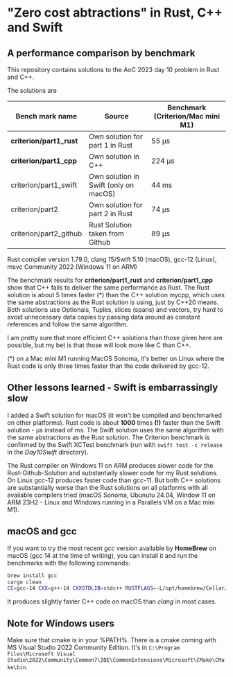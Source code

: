 # "Zero cost abtractions" in Rust, C++ and Swift 
## A performance comparison by benchmark

This repository contains solutions to the AoC 2023 day 10 problem in Rust and C++.

The solutions are

| Bench mark name | Source | Benchmark (Criterion/Mac mini M1)|
------------------|---------|-|
| **criterion/part1_rust** | Own solution for part 1 in Rust |55 µs|
| **criterion/part1_cpp** | Own solution in C++ | 224 µs|
| criterion/part1_swift | Own solution in Swift (only on macOS) | 44 ms|
| criterion/part2 | Own solution for part 2 in Rust |74 µs|
| criterion/part2_github | Rust Solution taken from Github |89 µs|

Rust compiler version 1.79.0, clang 15/Swift 5.10 (macOS), gcc-12 (Linux), msvc Community 2022 (Windows 11 on ARM)

The benchmark results for **criterion/part1_rust** and **criterion/part1_cpp** show that C++ fails to deliver the same performance as Rust. The Rust solution is about 5 times faster (*) than the C++ solution mycpp, which uses the same abstractions as the Rust solution is using, just by C++20 means. Both solutions use Optionals, Tuples, slices (spans) and vectors, try hard to avoid unnecessary data copies by passing data around as constant references and follow the same algorithm.

I am pretty sure that more efficient C++ solutions than those given here are possible, but my bet is that those will look more like C than C++.

(*) on a Mac mini M1 running MacOS Sonoma, it's better on Linux where the Rust code is only three times faster than the code delivered by gcc-12.

## Other lessons learned - Swift is embarrassingly slow

I added a Swift solution for macOS (it won't be compiled and benchmarked on other platforms). Rust code is about **1000** times **(!)** faster than the Swift solution - µs instead of ms. The Swift solution uses the same algorithm with the same abstractions as the Rust solution. The Criterion benchmark is confirmed by the Swift XCTest benchmark (run with `swift test -c release` in the *Day10Swift* directory).

The Rust compiler on Windows 11 on ARM produces slower code for the Rust-Github-Solution and substantially slower code for my Rust solutions. On Linux gcc-12 produces faster code than gcc-11. But both C++ solutions are substantially worse than the Rust solutions on all platforms with all available compilers tried (macOS Sonoma, Ubunutu 24.04, Window 11 on ARM 23H2 - Linux and Windows running in a Parallels VM on a Mac mini M1).



## macOS and gcc

If you want to try the most recent *gcc* version available by **HomeBrew** on macOS (gcc 14 at the time of writing), you can install it and run the benchmarks with the following commands:

```bash
brew install gcc
cargo clean
CC=gcc-14 CXX=g++-14 CXXSTDLIB=stdc++ RUSTFLAGS=-L/opt/homebrew/Cellar/gcc/14.1.0_1/lib/gcc/current/ cargo bench
```

It produces slightly faster C++ code on macOS than *clang* in most cases.

## Note for Windows users

Make sure that cmake is in your %PATH%. There is a cmake coming with MS Visual Studio 2022 Community Edition. It's in `C:\Program Files\Microsoft Visual Studio\2022\Community\Common7\IDE\CommonExtensions\Microsoft\CMake\CMake\bin`.